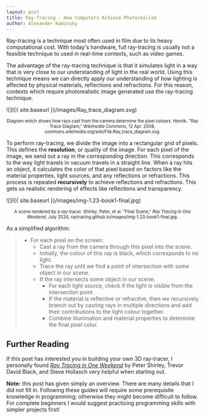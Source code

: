 ```yaml
---
layout: post
title: Ray-Tracing - How Computers Achieve Photorealism
author: Alexander Kaminsky
---
```


Ray-tracing is a technique most often used in film due to its heavy computational cost. With today's handware, full ray-tracing is usually not a feasible technique to used in real-time contexts, such as video games.

The advantage of the ray-tracing technique is that it simulates light in a way that is very close to our understanding of light in the real world. Using this technique means we can directly apply our understanding of how lighting is affected by physical materials, reflections and refractions. For this reason, contexts which require photorealistic image generated use the ray-tracing technique.

![]({{ site.baseurl }}/images/Ray_trace_diagram.svg)
<!-- https://commons.wikimedia.org/wiki/File:Ray_trace_diagram.svg -->

<p style="font-size:0.8em; text-align:center">
Diagram which shows how rays cast from the camera determine the pixel colours. Henrik. "Ray Trace Diagram," <i>Wikimedia Commons</i>, 12 Apr. 2008, commons.wikimedia.org/wiki/File:Ray_trace_diagram.svg.
</p>


To perform ray-tracing, we divide the image into a rectangular grid of pixels. This defines the **resolution**, or quality of the image. For each pixel of the image, we send out a ray in the corresponding direction. This corresponds to the way light travels in vacuum travels in a straight line. When a ray hits an object, it calculates the color of that pixel based on factors like the material properties, light sources, and any reflections or refractions. This process is repeated **recursively** to achieve reflections and refractions. This gets us realistic rendering of effects like reflections and transparency.

![]({{ site.baseurl }}/images/img-1.23-book1-final.jpg)

<p style="font-size:0.8em; text-align:center">
A scene rendered by a ray-tracer. Shirley, Peter, et al. "Final Scene," <i>Ray Tracing in One Weekend</i>, July 2024, raytracing.github.io/images/img-1.23-book1-final.jpg.
</p>

<!-- https://raytracing.github.io/books/RayTracingInOneWeekend.html -->

As a simplified algorithm:
> - For each pixel on the screen:
>     - Cast a ray from the camera through this pixel into the scene.
>     - Initially, the colour of this ray is black, which corresponds to no light.
>     - Trace the ray until we find a point of intersection with some object in our scene.
>     - If the ray intersects some object in our scene:
>         - For each light source, check if the light is visible from the intersection point
>         - If the material is reflective or refractive, then we recursively branch out by casting rays in multiple directions and add their contributions to the light colour together.
>         - Combine illumination and material properties to determine the final pixel color.

## Further Reading

If this post has interested you in building your own 3D ray-tracer, I personally found [_Ray Tracing in One Weekend_](https://raytracing.github.io/books/RayTracingInOneWeekend.html) by Peter Shirley, Trevor David Black, and Steve Hollasch very helpful when starting out.

**Note:** this post has given simply an overview. There are many details that I did not fill in. Following these guides will require some prerequisite knowledge in programming; otherwise they might become difficult to follow. For complete beginners I would suggest practicing programming skills with simpler projects first!
